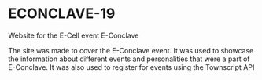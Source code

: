 # ECONCLAVE-19
Website for the E-Cell event E-Conclave

The site was made to cover the E-Conclave event.
It was used to showcase the information about different events and personalities that were a part of E-Conclave.
It was also used to register for events using the Townscript API
